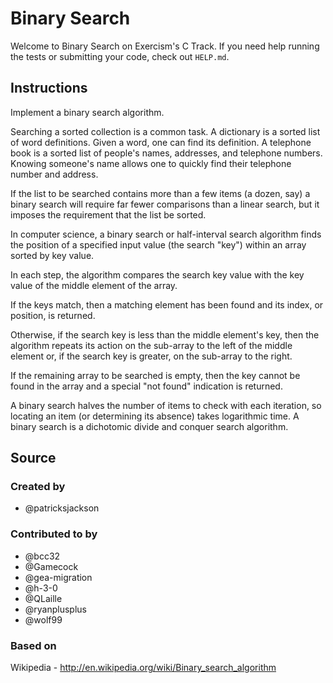 # Binary Search

Welcome to Binary Search on Exercism's C Track.
If you need help running the tests or submitting your code, check out `HELP.md`.

## Instructions

Implement a binary search algorithm.

Searching a sorted collection is a common task.
A dictionary is a sorted list of word definitions.
Given a word, one can find its definition.
A telephone book is a sorted list of people's names, addresses, and telephone numbers.
Knowing someone's name allows one to quickly find their telephone number and address.

If the list to be searched contains more than a few items (a dozen, say) a binary search will require far fewer comparisons than a linear search, but it imposes the requirement that the list be sorted.

In computer science, a binary search or half-interval search algorithm finds the position of a specified input value (the search "key") within an array sorted by key value.

In each step, the algorithm compares the search key value with the key value of the middle element of the array.

If the keys match, then a matching element has been found and its index, or position, is returned.

Otherwise, if the search key is less than the middle element's key, then the algorithm repeats its action on the sub-array to the left of the middle element or, if the search key is greater, on the sub-array to the right.

If the remaining array to be searched is empty, then the key cannot be found in the array and a special "not found" indication is returned.

A binary search halves the number of items to check with each iteration, so locating an item (or determining its absence) takes logarithmic time.
A binary search is a dichotomic divide and conquer search algorithm.

## Source

### Created by

- @patricksjackson

### Contributed to by

- @bcc32
- @Gamecock
- @gea-migration
- @h-3-0
- @QLaille
- @ryanplusplus
- @wolf99

### Based on

Wikipedia - http://en.wikipedia.org/wiki/Binary_search_algorithm